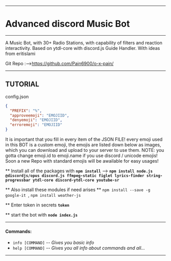 *********************************************************************

# Advanced discord Music Bot

*********************************************************************
A Music Bot, with 30+ Radio Stations, with capability of filters and reaction interactivity. 
Based on ytdl-core with discord.js Guide Handler. With ideas from eritislami


Git Repo :-->https://github.com/Pain6900/o-x-pain/

*********************************************************************
## **TUTORIAL**
 

config.json

```json
{
  "PREFIX": "%",
  "approveemoji": "EMOJIID",
  "denyemoji": "EMOJIID",
  "erroremoji": "EMOJIID"
}
```

It is important that you fill in every item of the JSON FILE! every emoji used in this BOT is a custom emoji, the emojis are listed down below as images, which you can download and upload to your server to use them. NOTE: you gotta change emoji.id to emoji.name if you use discord / unicode emojis! Soon a new Repo with standard emojis will be awailable for easy usages!

** Install all of the packages with **`npm install`**    -->   **`npm install node.js @discordjs/opus discord.js ffmpeg-static figlet lyrics-finder string-progressbar ytdl-core discord-ytdl-core youtube-sr`**

** Also install these modules if need arises ** `npm install --save -g google-it `, `npm install weather-js`

** Enter token in secrets **`token`**
 
** start the bot with **`node index.js`**

*********************************************************************
#### Commands:


- `info [COMMAND]`      --    *Gives you basic info*
- `help [COMMAND]`      --    *Gives you all info about commands and all...*


*********************************************************************
